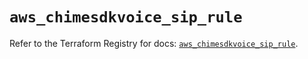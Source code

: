 # `aws_chimesdkvoice_sip_rule`

Refer to the Terraform Registry for docs: [`aws_chimesdkvoice_sip_rule`](https://registry.terraform.io/providers/hashicorp/aws/5.77.0/docs/resources/chimesdkvoice_sip_rule).
